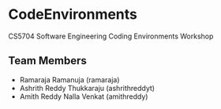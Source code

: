 # CodeEnvironments

CS5704 Software Engineering Coding Environments Workshop

## Team Members

- Ramaraja Ramanuja (ramaraja)
- Ashrith Reddy Thukkaraju (ashrithreddyt)
- Amith Reddy Nalla Venkat (amithreddy)
